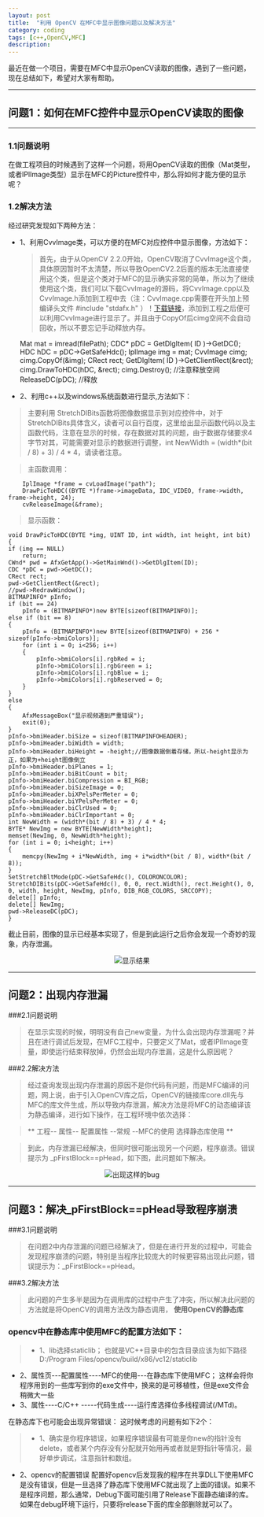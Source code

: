 ```yaml
---
layout: post
title:  "利用 OpenCV 在MFC中显示图像问题以及解决方法"
category: coding
tags: [c++,OpenCV,MFC]
description:
---
```

最近在做一个项目，需要在MFC中显示OpenCV读取的图像，遇到了一些问题，现在总结如下，希望对大家有帮助。

---
## 问题1：如何在MFC控件中显示OpenCV读取的图像
---
### 1.1问题说明
在做工程项目的时候遇到了这样一个问题，将用OpenCV读取的图像（Mat类型，或者IPlImage类型）显示在MFC的Picture控件中，那么将如何才能方便的显示呢？
### 1.2解决方法
经过研究发现如下两种方法：

 * 1、利用CvvImage类，可以方便的在MFC对应控件中显示图像，方法如下：
  

  
   >首先，由于从OpenCV 2.2.0开始，OpenCV取消了CvvImage这个类，具体原因暂时不太清楚，所以导致OpenCV2.2后面的版本无法直接使用这个类，但是这个类对于MFC的显示确实非常的简单，所以为了继续使用这个类，我们可以下载CvvImage的源码，将CvvImage.cpp以及CvvImage.h添加到工程中去（注：CvvImage.cpp需要在开头加上预编译头文件 #include "stdafx.h" ）！[下载链接](http://download.csdn.net/detail/abc123abc_123/5721905)，添加到工程之后便可以利用CvvImage进行显示了。并且由于CopyOf后cimg空间不会自动回收，所以不要忘记手动释放内存。
   > 
    Mat mat = imread(filePath);
    CDC* pDC = GetDlgItem( ID )->GetDC();
    HDC hDC = pDC->GetSafeHdc();
    IplImage img = mat;
    CvvImage cimg;
    cimg.CopyOf(&img);
    CRect rect;
    GetDlgItem( ID )->GetClientRect(&rect);
    cimg.DrawToHDC(hDC, &rect);
    cimg.Destroy();  //注意释放空间
    ReleaseDC(pDC);     //释放

  * 2、利用c++以及windows系统函数进行显示,方法如下：
     
>主要利用 StretchDIBits函数将图像数据显示到对应控件中，对于StretchDIBits具体含义，读者可以自行百度，这里给出显示函数代码以及主函数代码，注意在显示的时候，存在数据对其的问题，由于数据存储要求4字节对其，可能需要对显示的数据进行调整，int NewWidth = (width*(bit / 8) + 3) / 4 * 4，请读者注意。

>主函数调用：
>
        IplImage *frame = cvLoadImage("path");
        DrawPicToHDC((BYTE *)frame->imageData, IDC_VIDEO, frame->width, frame->height, 24);
        cvReleaseImage(&frame);
    

>显示函数：
>
    void DrawPicToHDC(BYTE *img, UINT ID, int width, int height, int bit)
    {
    if (img == NULL)
        return;
    CWnd* pwd = AfxGetApp()->GetMainWnd()->GetDlgItem(ID);
    CDC *pDC = pwd->GetDC();
    CRect rect;
    pwd->GetClientRect(&rect);
    //pwd->RedrawWindow();
    BITMAPINFO* pInfo;
    if (bit == 24)
        pInfo = (BITMAPINFO*)new BYTE[sizeof(BITMAPINFO)];
    else if (bit == 8)
    {
        pInfo = (BITMAPINFO*)new BYTE[sizeof(BITMAPINFO) + 256 * sizeof(pInfo->bmiColors)];
        for (int i = 0; i<256; i++)
        {
            pInfo->bmiColors[i].rgbRed = i;
            pInfo->bmiColors[i].rgbGreen = i;
            pInfo->bmiColors[i].rgbBlue = i;
            pInfo->bmiColors[i].rgbReserved = 0;
        }
    }
    else
    {
        AfxMessageBox("显示视频遇到严重错误");
        exit(0);
    }
    pInfo->bmiHeader.biSize = sizeof(BITMAPINFOHEADER);
    pInfo->bmiHeader.biWidth = width;
    pInfo->bmiHeader.biHeight = -height;//图像数据倒着存储，所以-height显示为正，如果为+height图像倒立
    pInfo->bmiHeader.biPlanes = 1;
    pInfo->bmiHeader.biBitCount = bit;
    pInfo->bmiHeader.biCompression = BI_RGB;
    pInfo->bmiHeader.biSizeImage = 0;
    pInfo->bmiHeader.biXPelsPerMeter = 0;
    pInfo->bmiHeader.biYPelsPerMeter = 0;
    pInfo->bmiHeader.biClrUsed = 0;
    pInfo->bmiHeader.biClrImportant = 0;
    int NewWidth = (width*(bit / 8) + 3) / 4 * 4;
    BYTE* NewImg = new BYTE[NewWidth*height];
    memset(NewImg, 0, NewWidth*height);
    for (int i = 0; i<height; i++)
    {
        memcpy(NewImg + i*NewWidth, img + i*width*(bit / 8), width*(bit / 8));
    }
    SetStretchBltMode(pDC->GetSafeHdc(), COLORONCOLOR);
    StretchDIBits(pDC->GetSafeHdc(), 0, 0, rect.Width(), rect.Height(), 0, 0, width, height, NewImg, pInfo, DIB_RGB_COLORS, SRCCOPY);
    delete[] pInfo;
    delete[] NewImg;
    pwd->ReleaseDC(pDC);
    }

截止目前，图像的显示已经基本实现了，但是到此运行之后你会发现一个奇妙的现象，内存泄漏。

<center>

![显示结果](http://upload-images.jianshu.io/upload_images/2829844-f3386e5c30e079ad.jpg?imageMogr2/auto-orient/strip%7CimageView2/2/w/1240)

</center>

---

## 问题2：出现内存泄漏
###2.1问题说明
>在显示实现的时候，明明没有自己new变量，为什么会出现内存泄漏呢？并且在进行调试后发现，在MFC工程中，只要定义了Mat，或者IPlImage变量，即使运行结束释放掉，仍然会出现内存泄漏，这是什么原因呢？

###2.2解决方法
>经过查询发现出现内存泄漏的原因不是你代码有问题，而是MFC编译的问题，网上说，由于引入OpenCV库之后，OpenCV的链接库core.dll先与MFC的库文件生成，所以导致内存泄漏，解决方法是将MFC的动态编译该为静态编译，进行如下操作，在工程环境中依次选择：

>** 工程-- 属性--  配置属性 --常规 --MFC的使用 选择静态库使用 **

>到此，内存泄漏已经解决，但同时很可能出现另一个问题，程序崩溃。错误提示为 _pFirstBlock==pHead，如下图，此问题如下解决。

<center>

![出现这样的bug](http://upload-images.jianshu.io/upload_images/2829844-b8e7facce8ff3353.jpg?imageMogr2/auto-orient/strip%7CimageView2/2/w/1240)

</center>

---

## 问题3：解决_pFirstBlock==pHead导致程序崩溃
###3.1问题说明
>在问题2中内存泄漏的问题已经解决了，但是在进行开发的过程中，可能会发现程序崩溃的问题，特别是当程序比较庞大的时候更容易出现此问题，错误提示为：_pFirstBlock==pHead。

###3.2解决方法
>此问题的产生多半是因为在调用库的过程中产生了冲突，所以解决此问题的方法就是将OpenCV的调用方法改为静态调用， **使用OpenCV的静态库**
### opencv中在静态库中使用MFC的配置方法如下：

>* 1、lib选择staticlib；
也就是VC++目录中的包含目录应该为如下路径
D:/Program Files/opencv/build/x86/vc12/staticlib
* 2、属性页---配置属性----MFC的使用---在静态库下使用MFC；
这样会将你程序用到的一些库写到你的exe文件中，换来的是可移植性，但是exe文件会稍微大一些
* 3、属性----C/C++ -----代码生成----运行库选择位多线程调试(/MTd)。

在静态库下也可能会出现异常错误：
这时候考虑的问题有如下2个：

>* 1、确实是你程序错误，如果程序错误最有可能是你new的指针没有delete，或者某个内存没有分配就开始用再或者就是野指针等情况，最好单步调试，注意指针和数组。
* 2、opencv的配置错误
配置好opencv后发现我的程序在共享DLL下使用MFC是没有错误，但是一旦选择了静态库下使用MFC就出现了上面的错误。如果不是程序问题，那么通常，Debug下面可能引用了Release下面静态编译的库。如果在debug环境下运行，只要将release下面的库全部删除就可以了。